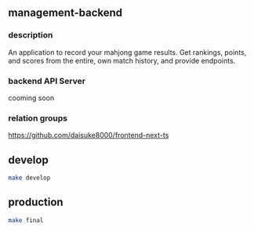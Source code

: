 ## management-backend

### description
An application to record your mahjong game results.
Get rankings, points, and scores from the entire, own match history, and provide endpoints.

### backend API Server
cooming soon

### relation groups
https://github.com/daisuke8000/frontend-next-ts

## develop
```bash
make develop
```

## production
```bash
make final
```
